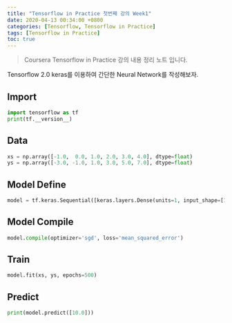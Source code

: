 ```yaml
---
title: "Tensorflow in Practice 첫번째 강의 Week1"
date: 2020-04-13 00:34:00 +0800
categories: [Tensorflow, Tensorflow in Practice]
tags: [Tensorflow in Practice]
toc: true
---
```


> Coursera Tensorflow in Practice 강의 내용 정리 노트 입니다.

Tensorflow 2.0 keras를 이용하여 간단한 Neural Network를 작성해보자.

## Import
```python
import tensorflow as tf
print(tf.__version__)
```

## Data
```python
xs = np.array([-1.0,  0.0, 1.0, 2.0, 3.0, 4.0], dtype=float)
ys = np.array([-3.0, -1.0, 1.0, 3.0, 5.0, 7.0], dtype=float)
```

## Model Define
```python
model = tf.keras.Sequential([keras.layers.Dense(units=1, input_shape=[1])])
```

## Model Compile
```python
model.compile(optimizer='sgd', loss='mean_squared_error')
```

## Train
```python
model.fit(xs, ys, epochs=500)
```

## Predict
```python
print(model.predict([10.0]))
```